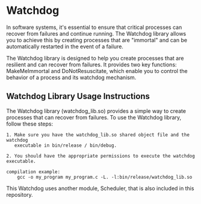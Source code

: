 # Watchdog

In software systems, it's essential to ensure that critical processes can recover from failures and continue running. The Watchdog library allows you to achieve this by creating processes that are "immortal" and can be automatically restarted in the event of a failure.

The Watchdog library is designed to help you create processes that are resilient and can recover from failures. It provides two key functions: MakeMeImmortal and DoNotResuscitate, which enable you to control the behavior of a process and its watchdog mechanism.

## Watchdog Library Usage Instructions

The Watchdog library (watchdog_lib.so) provides a simple way to create processes that can recover from failures. To use the Watchdog library, follow these steps:

    1. Make sure you have the watchdog_lib.so shared object file and the watchdog
       executable in bin/release / bin/debug.       

    2. You should have the appropriate permissions to execute the watchdog executable.

    compilation example:
        gcc -o my_program my_program.c -L. -l:bin/release/watchdog_lib.so


This Watchdog uses another module, Scheduler, that is also included in this repository.
